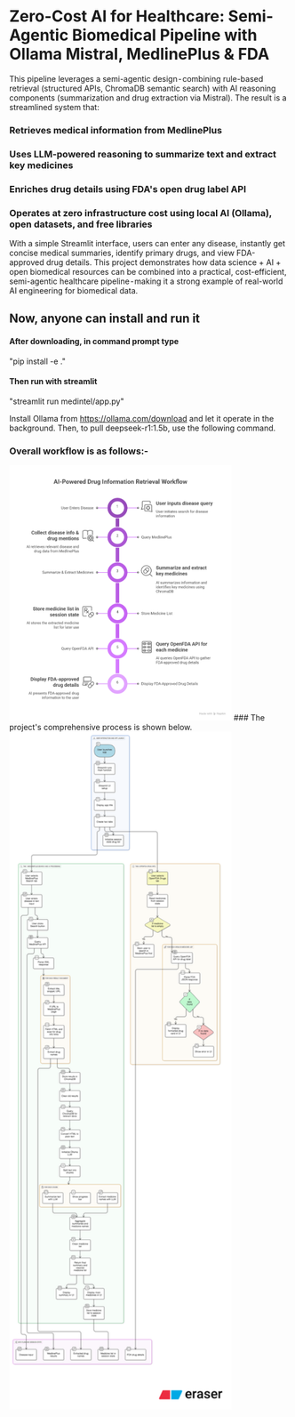 # Zero-Cost AI for Healthcare: Semi-Agentic Biomedical Pipeline with Ollama Mistral, MedlinePlus &amp; FDA
This pipeline leverages a semi-agentic design - combining rule-based retrieval (structured APIs, ChromaDB semantic search) with AI reasoning components (summarization and drug extraction via Mistral). The result is a streamlined system that:
### Retrieves medical information from MedlinePlus
### Uses LLM-powered reasoning to summarize text and extract key medicines
### Enriches drug details using FDA's open drug label API
### Operates at zero infrastructure cost using local AI (Ollama), open datasets, and free libraries

With a simple Streamlit interface, users can enter any disease, instantly get concise medical summaries, identify primary drugs, and view FDA-approved drug details.
This project demonstrates how data science + AI + open biomedical resources can be combined into a practical, cost-efficient, semi-agentic healthcare pipeline - making it a strong example of real-world AI engineering for biomedical data.
## Now, anyone can install and run it
#### After downloading, in command prompt type
"pip install -e ."
#### Then run with streamlit
"streamlit run medintel/app.py"

Install Ollama from https://ollama.com/download and let it operate in the background. Then, to pull deepseek-r1:1.5b, use the following command.

### Overall workflow is as follows:-
<img src="meline_fda_summ.png" alt="meline_fda" width="400"/>
### The project's comprehensive process is shown below.
<img src="diagram-export-8-25-2025-8_13_01-PM.png" alt="meline_fda" width="400"/>
